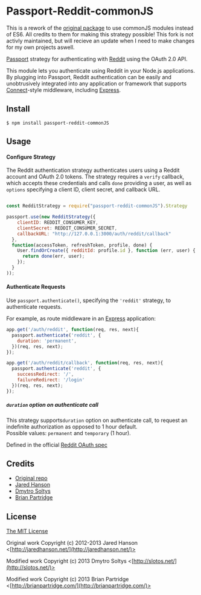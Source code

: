 # Passport-Reddit-commonJS

This is a rework of the [original package](https://github.com/Slotos/passport-reddit) to use commonJS modules instead of ES6. All credits to them for making this strategy possible!
This fork is not activly maintained, but will recieve an update when I need to make changes for my own projects aswell.

[Passport](https://github.com/jaredhanson/passport) strategy for authenticating
with [Reddit](http://reddit.com/) using the OAuth 2.0 API.

This module lets you authenticate using Reddit in your Node.js applications.
By plugging into Passport, Reddit authentication can be easily and
unobtrusively integrated into any application or framework that supports
[Connect](http://www.senchalabs.org/connect/)-style middleware, including
[Express](http://expressjs.com/).

## Install

    $ npm install passport-reddit-commonJS

## Usage

#### Configure Strategy

The Reddit authentication strategy authenticates users using a Reddit
account and OAuth 2.0 tokens.  The strategy requires a `verify` callback, which
accepts these credentials and calls `done` providing a user, as well as
`options` specifying a client ID, client secret, and callback URL.

```javascript

const RedditStrategy = require("passport-reddit-commonJS").Strategy

passport.use(new RedditStrategy({
    clientID: REDDIT_CONSUMER_KEY,
    clientSecret: REDDIT_CONSUMER_SECRET,
    callbackURL: "http://127.0.0.1:3000/auth/reddit/callback"
  },
  function(accessToken, refreshToken, profile, done) {
    User.findOrCreate({ redditId: profile.id }, function (err, user) {
      return done(err, user);
    });
  }
));
```

#### Authenticate Requests

Use `passport.authenticate()`, specifying the `'reddit'` strategy, to
authenticate requests.

For example, as route middleware in an [Express](http://expressjs.com/)
application:

```javascript
app.get('/auth/reddit', function(req, res, next){
  passport.authenticate('reddit', {
    duration: 'permanent',
  })(req, res, next);
});

app.get('/auth/reddit/callback', function(req, res, next){
  passport.authenticate('reddit', {
    successRedirect: '/',
    failureRedirect: '/login'
  })(req, res, next);
});
```

##### `duration` option on authenticate call

This strategy supports`duration` option on authenticate call, to request an indefinite authorization as opposed to 1 hour default.  
Possible values: `permanent` and `temporary` (1 hour).

Defined in the official [Reddit OAuth spec](https://github.com/reddit/reddit/wiki/OAuth2#authorization-parameters)

## Credits

  - [Original repo](https://github.com/Slotos/passport-reddit)
  - [Jared Hanson](http://github.com/jaredhanson)
  - [Dmytro Soltys](http://github.com/slotos)
  - [Brian Partridge](http://github.com/bpartridge83)

## License

[The MIT License](http://opensource.org/licenses/MIT)

Original work Copyright (c) 2012-2013 Jared Hanson <[http://jaredhanson.net/](http://jaredhanson.net/)>

Modified work Copyright (c) 2013 Dmytro Soltys <[http://slotos.net/](http://slotos.net/)>

Modified work Copyright (c) 2013 Brian Partridge <[http://brianpartridge.com/](http://brianpartridge.com/)>

